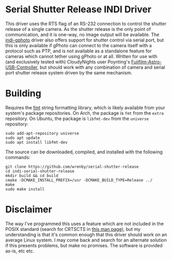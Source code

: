 # Serial Shutter Release INDI Driver

This driver uses the RTS flag of an RS-232 connection to control the shutter release of a single camera. As the shutter release is the only point of communication, and it is one-way, no image output will be available. The [indi-gphoto](https://github.com/indilib/indi-3rdparty/tree/master/indi-gphoto) driver also offers support for shutter control via serial port, but this is only available if gPhoto can connect to the camera itself with a protocol such as PTP, and is not available as a standalone feature for cameras which cannot tether using gPhoto or at all. Written for use with (and exclusively tested with) CloudyNights user Poynting's [Fujifilm-Astro-USB-Controller](https://github.com/jconenna/Fujifilm-Astro-USB-Controller), but should work with any combination of camera and serial port shutter release system driven by the same mechanism.

# Building

Requires the [fmt](https://fmt.dev/latest/index.html) string formatting library, which is likely available from your system's package repositories. On Arch, the package is `fmt` from the `extra` repository. On Ubuntu, the package is `libfmt-dev` from the `universe` repository:

```
sudo add-apt-repository universe
sudo apt update
sudo apt install libfmt-dev
```

The source can be downloaded, compiled, and installed with the following commands:

```
git clone https://github.com/wrenby/serial-shutter-release
cd indi-serial-shutter-release
mkdir build && cd build
cmake -DCMAKE_INSTALL_PREFIX=/usr -DCMAKE_BUILD_TYPE=Release ../
make
sudo make install
```

# Disclaimer

The way I've programmed this uses a feature which are not included in the POSIX standard (search for CRTSCTS in [this man page](https://linux.die.net/man/3/tcsetattr)), but my understanding is that it's common enough that this driver should work on an average Linux system. I may come back and search for an alternate solution if this presents problems, but make no promises. The software is provided as-is, etc etc.
